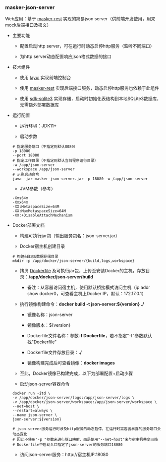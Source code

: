 
### masker-json-server

Web应用：基于 [masker-rest][1] 实现的简易json server（供前端开发使用，用来mock后端接口及报文）

- 主要功能

   - 配置启动http server，可在运行时动态启停http服务（监听不同端口）

   - 为http server动态配置响应json格式数据的接口

- 技术组件

   - 使用 [layui][0] 实现前端控制台

   - 使用 [masker-rest][1] 实现后端接口服务，动态启停http服务也依赖于此组件

   - 使用 [sdk-sqlite3][2] 实现存储，启动时初始化表结构到本地SQLite3数据库，无需额外部署数据库

- 运行配置

   - 运行环境：JDK11+

   - 启动参数

   ```text
   # 指定服务端口（不指定则默认8080）
   -p 18080
   --port 18080
   # 指定工作目录（不指定则默认当前程序运行目录）
   -w /app/json-server
   --workspace /app/json-server
   # 示例启动命令
   java -jar masker-json-server.jar -p 18080 -w /app/json-server
   ```

   - JVM参数（参考）

   ```text
   -Xms64m
   -Xmx64m
   -XX:MetaspaceSize=64M
   -XX:MaxMetaspaceSize=64M
   -XX:+DisableAttachMechanism
   ```

- Docker部署文档

   - 构建可执行jar包（输出服务包名：json-server.jar）

   - Docker宿主机创建目录

   ```text
   # 构建&日志&数据存储目录
   mkdir -p /app/docker/json-server/{build,logs,workspace}
   ```

   - 拷贝 [Dockerfile](./Dockerfile) 及可执行jar包，上传至安装Docker的主机，存放目录：<b>/app/docker/json-server/build</b>

      - 备注：从容器访问宿主机，使用默认桥接模式访问主机（ip addr show docker0，可查看主机上Docker IP，默认：172.17.0.1）

   - 执行镜像构建命令：<b>docker build -t json-server:${version} ./</b>

      - 镜像名称：json-server

      - 镜像版本：${version}

      - Dockerfile文件名称：参数<b>-f Dockerfile</b>，若不指定"-f"参数默认找"Dockerfile"

      - Dockerfile文件存放目录：<b>./</b>

      - 镜像构建完成后可查看镜像：<b>docker images</b>

   - 至此，Docker镜像已构建完成，以下为部署配置+启动步骤

   - 启动json-server容器命令

   ```text
   docker run -itd \
   -v /app/docker/json-server/logs:/app/json-server/logs \
   -v /app/docker/json-server/workspace:/app/json-server/workspace \
   --net=host \
   --restart=always \
   --name json-server \
   json-server:${version}
   
   # json-server服务运行时涉及http服务的动态启停，在运行时需容器暴露的服务端口会动态变化
   # 因此不使用"-p "参数来进行端口映射，而是使用"--net=host"来与宿主机共享网络
   # Dockerfile中启动入口指定了json-server的服务端口18080
   ```

   - 访问json-server服务：http://宿主机IP:18080

[0]: https://layui.dev
[1]: https://github.com/jiashunx/masker-rest
[2]: https://github.com/jiashunx/sdk-sqlite3
